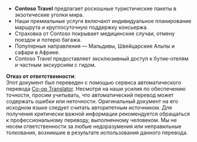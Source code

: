 <!--
CO_OP_TRANSLATOR_METADATA:
{
  "original_hash": "566fa0a014066992b55e6e5b408b24bc",
  "translation_date": "2025-07-12T10:17:19+00:00",
  "source_file": "05-agentic-rag/code_samples/document.md",
  "language_code": "ru"
}
-->
- **Contoso Travel** предлагает роскошные туристические пакеты в экзотические уголки мира.
- Наши премиальные услуги включают индивидуальное планирование маршрута и круглосуточную поддержку консьержа.
- Страховка от Contoso покрывает медицинские случаи, отмену поездок и потерю багажа.
- Популярные направления — Мальдивы, Швейцарские Альпы и сафари в Африке.
- Contoso Travel предоставляет эксклюзивный доступ к бутик-отелям и частным экскурсиям с гидом.

**Отказ от ответственности**:  
Этот документ был переведен с помощью сервиса автоматического перевода [Co-op Translator](https://github.com/Azure/co-op-translator). Несмотря на наши усилия по обеспечению точности, просим учитывать, что автоматический перевод может содержать ошибки или неточности. Оригинальный документ на его исходном языке следует считать авторитетным источником. Для получения критически важной информации рекомендуется обращаться к профессиональному переводу, выполненному человеком. Мы не несем ответственности за любые недоразумения или неправильные толкования, возникшие в результате использования данного перевода.